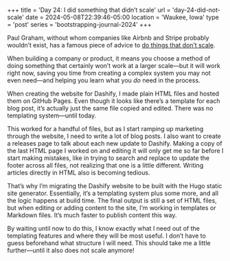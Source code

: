 +++
title = 'Day 24: I did something that didn’t scale'
url = 'day-24-did-not-scale'
date = 2024-05-08T22:39:46-05:00
location = 'Waukee, Iowa'
type = 'post'
series = 'bootstrapping-journal-2024'
+++

Paul Graham, without whom companies like Airbnb and Stripe probably wouldn’t exist, has a famous piece of advice to [do things that don’t scale](https://paulgraham.com/ds.html).

When building a company or product, it means you choose a method of doing something that certainly won’t work at a larger scale—but it will work right now, saving you time from creating a complex system you may not even need—and helping you learn what you *do* need in the process.

When creating the website for Dashify, I made plain HTML files and hosted them on GitHub Pages. Even though it looks like there’s a template for each blog post, it’s actually just the same file copied and edited. There was no templating system—until today.

This worked for a handful of files, but as I start ramping up marketing through the website, I need to write a lot of blog posts. I also want to create a releases page to talk about each new update to Dashify. Making a copy of the last HTML page I worked on and editing it will only get me so far before I start making mistakes, like in trying to search and replace to update the footer across all files, not realizing that one is a little different. Writing articles directly in HTML also is becoming tedious.

That’s why I’m migrating the Dashify website to be built with the Hugo static site generator. Essentially, it’s a templating system plus some more, and all the logic happens at build time. The final output is still a set of HTML files, but when editing or adding content to the site, I’m working in templates or Markdown files. It’s much faster to publish content this way.

By waiting until now to do this, I know exactly what I need out of the templating features and where they will be most useful. I don’t have to guess beforehand what structure I will need. This should take me a little further—until it also does not scale anymore!
